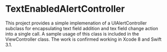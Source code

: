 # TextEnabledAlertController 

This project provides a simple implemenation of a UIAlertController subclass for encapsulating text field addition and tex field change action into a single call. A sample usage of this class is included in the ViewController class. The work is confirmed working in Xcode 8 and Swift 3.1.



